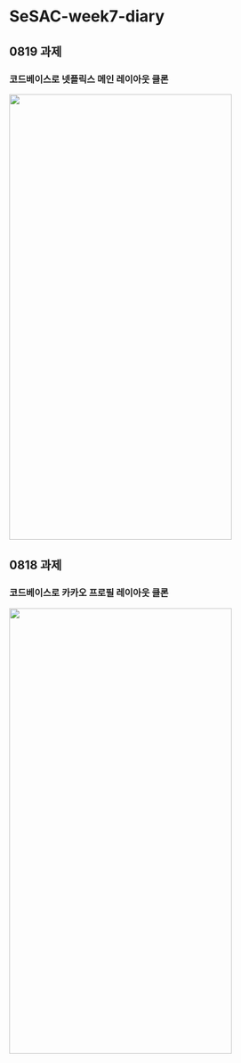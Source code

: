 # SeSAC-week7-diary

## 0819 과제
### 코드베이스로 넷플릭스 메인 레이아웃 클론

<img src="https://user-images.githubusercontent.com/50474006/185610374-28582364-37f6-4e9f-8d1f-88a3fa8bdf9c.png" width="400" height="800"/>

## 0818 과제
### 코드베이스로 카카오 프로필 레이아웃 클론

<img src="https://user-images.githubusercontent.com/50474006/185376023-4b5a0521-1e59-43bc-86cd-d337733831a7.png" width="400" height="800"/>
